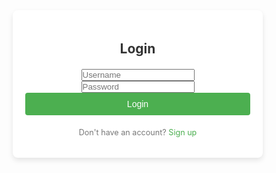 <!DOCTYPE html>
<html lang="en">
<head>
  <meta charset="UTF-8">
  <meta name="viewport" content="width=device-width, initial-scale=1.0">
  <title>Login Page</title>
  <style>
    /* Basic Reset */
    * {
      margin: 0;
      padding: 0;
      box-sizing: border-box;
    }

    /* Body Styling */
    body {
      display: flex;
      justify-content: center;
      align-items: center;
      height: 100vh;
      font-family: Arial, sans-serif;
      background-color: #f0f2f5;
    }

    /* Form Container */
    .login-container {
      width: 100%;
      max-width: 400px;
      padding: 20px;
      background-color: #fff;
      box-shadow: 0 4px 8px rgba(0, 0, 0, 0.1);
      border-radius: 8px;
      text-align: center;
    }

    /* Form Heading */
    .login-container h2 {
      margin-bottom: 20px;
      color: #333;
    }

    /* Input Fields */
    .login-container input[type="text"],
    .login-container input[type="password"] {
      width: 100%;
      padding: 10px;
      margin: 10px 0;
      border: 1px solid #ddd;
      border-radius: 4px;
      font-size: 1em;
    }

    /* Login Button */
    .login-container button {
      width: 100%;
      padding: 10px;
      background-color: #4CAF50;
      color: white;
      font-size: 1em;
      border: none;
      border-radius: 4px;
      cursor: pointer;
      transition: background-color 0.3s;
    }

    .login-container button:hover {
      background-color: #45a049;
    }

    /* Footer Text */
    .login-container p {
      margin-top: 20px;
      font-size: 0.9em;
      color: #777;
    }

    .login-container a {
      color: #4CAF50;
      text-decoration: none;
    }
  </style>
</head>
<body>

  <div class="login-container">
    <h2>Login</h2>
    <form>
      <input type="text" placeholder="Username" required>
      <input type="password" placeholder="Password" required>
      <button type="submit">Login</button>
    </form>
    <p>Don't have an account? <a href="#">Sign up</a></p>
  </div>

</body>
</html>
